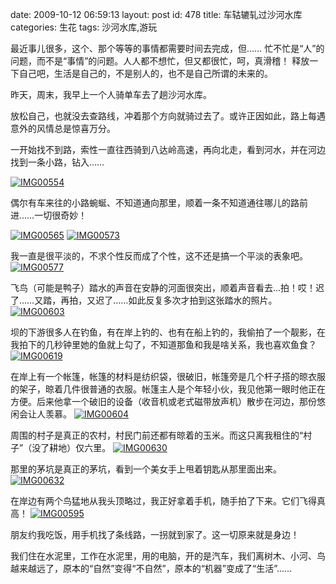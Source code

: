 date: 2009-10-12 06:59:13
layout: post
id: 478
title: 车轱辘轧过沙河水库
categories: 生花
tags: 沙河水库,游玩

最近事儿很多，这个、那个等等的事情都需要时间去完成，但……
忙不忙是“人”的问题，而不是“事情”的问题。人人都不想忙，但又都很忙，呵，真滑稽！
释放一下自己吧，生活是自己的，不是别人的，也不是自己所谓的未来的。

昨天，周末，我早上一个人骑单车去了趟沙河水库。

放松自己，也就没去查路线，冲着那个方向就骑过去了。或许正因如此，路上每遇意外的风情总是惊喜万分。

一开始找不到路，索性一直往西骑到八达岭高速，再向北走，看到河水，并在河边找到一条小路，钻入……

[![IMG00554](http://farm3.static.flickr.com/2572/4003115357_f5dd6304ba.jpg)](http://www.flickr.com/photos/kurrunk/4003115357/)

偶尔有车来往的小路蜿蜒、不知道通向那里，顺着一条不知道通往哪儿的路前进……一切很奇妙！

[![IMG00565](http://farm3.static.flickr.com/2670/4003113035_01bbce466f.jpg)](http://www.flickr.com/photos/kurrunk/4003113035/)
[![IMG00573](http://farm3.static.flickr.com/2656/4003872746_4ac14cb465.jpg)](http://www.flickr.com/photos/kurrunk/4003872746/)

我一直是很平淡的，不求个性反而成了个性，这不还是搞一个平淡的表象吧。
[![IMG00577](http://farm3.static.flickr.com/2555/4003052825_b583fdf82b.jpg)](http://www.flickr.com/photos/kurrunk/4003052825/)

飞鸟（可能是鸭子）踏水的声音在安静的河面很突出，顺着声音看去…拍！哎！迟了……又踏，再拍，又迟了……如此反复多次才拍到这张踏水的照片。
[![IMG00603](http://farm3.static.flickr.com/2666/4003098337_0e9fbf40bc.jpg)](http://www.flickr.com/photos/kurrunk/4003098337/)

坝的下游很多人在钓鱼，有在岸上钓的、也有在船上钓的，我偷拍了一个靓影，在我拍下的几秒钟里她的鱼就上勾了，不知道那鱼和我是啥关系，我也喜欢鱼食？
[![IMG00619](http://farm3.static.flickr.com/2463/4003858384_7013526a52.jpg)](http://www.flickr.com/photos/kurrunk/4003858384/)

在岸上有一个帐篷，帐篷的材料是纺织袋，很破旧，帐篷旁是几个杆子搭的晾衣服的架子，晾着几件很普通的衣服。帐篷主人是个年轻小伙，我见他第一眼时他正在方便。后来他拿一个破旧的设备（收音机或老式磁带放声机）散步在河边，那份悠闲会让人羡慕。
[![IMG00604](http://farm3.static.flickr.com/2440/4003103463_5c765a3779.jpg)](http://www.flickr.com/photos/kurrunk/4003103463/)

周围的村子是真正的农村，村民门前还都有晾着的玉米。而这只离我租住的“村子”（没了耕地）仅六里。
[![IMG00630](http://farm3.static.flickr.com/2610/4003868014_07c25983d1.jpg)](http://www.flickr.com/photos/kurrunk/4003868014/)

那里的茅坑是真正的茅坑，看到一个美女手上甩着钥匙从那里面出来。
[![IMG00632](http://farm3.static.flickr.com/2645/4003108909_acd69b91ac.jpg)](http://www.flickr.com/photos/kurrunk/4003108909/)

在岸边有两个鸟猛地从我头顶略过，我正好拿着手机，随手拍了下来。它们飞得真高！
[![IMG00595](http://farm3.static.flickr.com/2531/4003100487_cc8d710ab8.jpg)](http://www.flickr.com/photos/kurrunk/4003100487/)

朋友约我吃饭，用手机找了条线路，一拐就到家了。这一切原来就是身边！

我们住在水泥里，工作在水泥里，用的电脑，开的是汽车，我们离树木、小河、鸟越来越远了，原本的“自然”变得“不自然”，原本的“机器”变成了“生活”……
